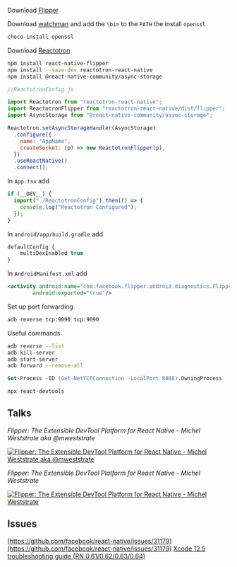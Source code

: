 Download [Flipper](https://fbflipper.com/)

Download [watchman](https://github.com/facebook/watchman/releases) and add the `\bin` to the `PATH`
the install `openssl`

```bash
choco install openssl
```

Download [Reactotron](https://github.com/infinitered/reactotron/releases)

```bash
npm install react-native-flipper
npm install --save-dev reactotron-react-native
npm install @react-native-community/async-storage
```

```js
//ReactotronConfig.js

import Reactotron from "reactotron-react-native";
import ReactotronFlipper from "reactotron-react-native/dist/flipper";
import AsyncStorage from "@react-native-community/async-storage";

Reactotron.setAsyncStorageHandler(AsyncStorage)
  .configure({
    name: "AppName",
    createSocket: (p) => new ReactotronFlipper(p),
  })
  .useReactNative()
  .connect();
```

In `App.tsx` add

```js
if (__DEV__) {
  import("./ReactotronConfig").then(() => {
    console.log("Reactotron Configured");
  });
}
```

In `android/app/build.gradle` add

```js
defaultConfig {
    multiDexEnabled true
}
```

In `AndroidManifest.xml` add

```xml
<activity android:name="com.facebook.flipper.android.diagnostics.FlipperDiagnosticActivity"
        android:exported="true"/>
```

Set up port forwarding

```bash
adb reverse tcp:9090 tcp:9090
```

Useful commands

```bash
adb reverse --list
adb kill-server
adb start-server
adb forward --remove-all
```

```ps
Get-Process -ID (Get-NetTCPConnection -LocalPort 8088).OwningProcess
```

```bash
npx react-devtools
```

## Talks

_Flipper: The Extensible DevTool Platform for React Native - Michel Weststrate aka @mweststrate_

[![Flipper: The Extensible DevTool Platform for React Native - Michel Weststrate aka @mweststrate](https://img.youtube.com/vi/WltZTn3ODW4/0.jpg)](https://www.youtube.com/watch?v=WltZTn3ODW4)

_Flipper: The Extensible DevTool Platform for React Native - Michel Weststrate_

[![Flipper: The Extensible DevTool Platform for React Native - Michel Weststrate](https://img.youtube.com/vi/bI1VEXVzNXs/0.jpg)](https://www.youtube.com/watch?v=bI1VEXVzNXs)

## Issues

[https://github.com/facebook/react-native/issues/31179](https://github.com/facebook/react-native/issues/31179)
[Xcode 12.5 troubleshooting guide (RN 0.61/0.62/0.63/0.64)](https://github.com/facebook/react-native/issues/31480)
